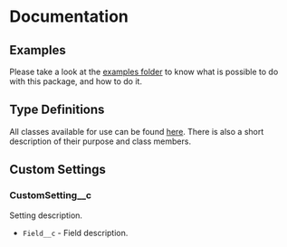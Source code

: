 # Documentation

## Examples

Please take a look at the [examples folder](examples) to know what is possible to do with this package, and how to do it.

## Type Definitions

All classes available for use can be found [here](types). There is also a short description of their purpose and class members.

## Custom Settings

### CustomSetting\_\_c

Setting description.

-   `Field__c` - Field description.
